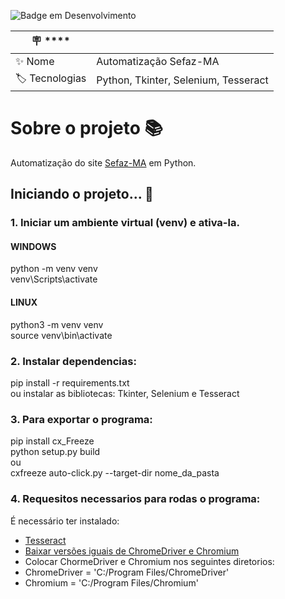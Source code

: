 
![Badge em Desenvolvimento](http://img.shields.io/static/v1?label=STATUS&message=EM%20DESENVOLVIMENTO&color=GREEN&style=for-the-badge)

| :placard: **** |     |
| -------------         | --- |
| :sparkles: Nome       | Automatização Sefaz-MA
| :label: Tecnologias   | Python, Tkinter, Selenium, Tesseract


# Sobre o projeto 📚
 Automatização do site [Sefaz-MA](https://sistemas1.sefaz.ma.gov.br/download-nfe) em Python. <br> 

## Iniciando o projeto... 📌

### 1. Iniciar um ambiente virtual (venv) e ativa-la. </br>
#### WINDOWS </br>
python -m venv venv  </br>
venv\Scripts\activate </br>
#### LINUX </br>
python3 -m venv venv  </br>
source venv\bin\activate </br>


### 2. Instalar dependencias: </br>
pip install -r requirements.txt </br>
ou instalar as bibliotecas: Tkinter, Selenium e Tesseract </br>

### 3. Para exportar o programa: </br>
pip install cx_Freeze </br>
python setup.py build </br>
ou </br>
cxfreeze auto-click.py --target-dir nome_da_pasta </br>

### 4. Requesitos necessarios para rodas o programa: </br>
É necessário ter instalado: </br>
- [Tesseract](https://tesseract-ocr.github.io/tessdoc/Installation.html) </br>
- [Baixar versões iguais de ChromeDriver e Chromium](https://chromedriver.chromium.org/downloads) </br>
- Colocar ChormeDriver e Chromium nos seguintes diretorios: </br>
- ChromeDriver = 'C:/Program Files/ChromeDriver' </br>
- Chromium = 'C:/Program Files/Chromium'

